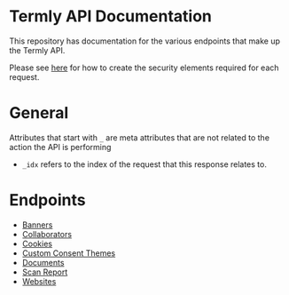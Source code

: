 # Termly API Documentation

This repository has documentation for the various endpoints that make up the Termly API. 

Please see [here](security.md) for how to create the security elements required for each request.


# General

Attributes that start with `_` are meta attributes that are not related to the action the API is performing

* `_idx` refers to the index of the request that this response relates to.

# Endpoints

* [Banners](endpoints/banners.md)
* [Collaborators](endpoints/collaborators.md)
* [Cookies](endpoints/cookies.md)
* [Custom Consent Themes](endpoints/custom_consent_themes.md)
* [Documents](endpoints/documents.md)
* [Scan Report](endpoints/scan_report.md)
* [Websites](endpoints/websites.md)
